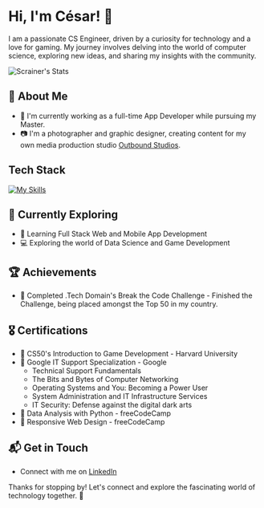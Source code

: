 # Hi, I'm César! 👋

I am a passionate CS Engineer, driven by a curiosity for technology and a love for gaming. My journey involves delving into the world of computer science, exploring new ideas, and sharing my insights with the community.

![Scrainer's Stats](https://github-readme-stats.vercel.app/api?username=Scrainer&theme=vue-dark&show_icons=true&hide_border=true&count_private=true)

## 🚀 About Me

- 🔭 I'm currently working as a full-time App Developer while pursuing my Master.
- 📷 I'm a photographer and graphic designer, creating content for my own media production studio [Outbound Studios](https://outbound-studios.com/).

<!--
## My Articles
- [JavaScript Engine and Runtime Explained](https://www.freecodecamp.org/news/javascript-engine-and-runtime-explained/)
-->

## Tech Stack
[![My Skills](https://skillicons.dev/icons?i=js,html,css,py,mysql,nextjs,react,ruby,unity,unreal)](https://skillicons.dev)

## 🌱 Currently Exploring

- 🚀 Learning Full Stack Web and Mobile App Development
- 💻 Exploring the world of Data Science and Game Development

## 🏆 Achievements

- 🌟 Completed .Tech Domain's Break the Code Challenge - Finished the Challenge, being placed amongst the Top 50 in my country.

## 🎖 Certifications

- 📜 CS50's Introduction to Game Development - Harvard University
- 📜 Google IT Support Specialization - Google
  - Technical Support Fundamentals
  - The Bits and Bytes of Computer Networking
  - Operating Systems and You: Becoming a Power User
  - System Administration and IT Infrastructure Services
  - IT Security: Defense against the digital dark arts
- 📜 Data Analysis with Python - freeCodeCamp
- 📜 Responsive Web Design - freeCodeCamp

## 📬 Get in Touch

- Connect with me on [LinkedIn](https://www.linkedin.com/in/cesarcarlier/)

Thanks for stopping by! Let's connect and explore the fascinating world of technology together. 🚀



<!--

Here are some ideas to get you started:

- 🔭 I’m currently working on ...
- 🌱 I’m currently learning ...
- 👯 I’m looking to collaborate on ...
- 🤔 I’m looking for help with ...
- 💬 Ask me about ...
- 📫 How to reach me: ...
- 😄 Pronouns: ...
- ⚡ Fun fact: ...
-->
